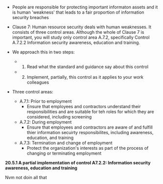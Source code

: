 - People are responsible for protecting important informaton assets and it is human 'weakness' that leads to a fair proportion of information security breaches
- Clause 7: Human resource security deals with human weaknesses. It consists of three control areas. Although the whole of Clause 7 is important, you will study only control area A.7.2, specifically Control A.7.2.2 Information security awareness, education and training.
- We approach this in two steps:
	- 1. Read what the standard and guidance say about this control
	- 2. Implement, partially, this control as it applies to your work colleagues

- Three control areas:
	- A.7.1: Prior to employment
		- Ensure that employees and contractors understand their responsibilities and are suitable for teh roles for which they are considered, including screening
	- A.7.2: During employment
		- Ensure that employees and contractors are aware of and fulfill thier information secuirty responsibilites, including awareness, education, and training
	- A.7.3: Termination and change of employment
		- Protect the organization's interests as part of the process of changing or terminating employment
	 
**20.5.1 A partial implementation of control A7.2.2: Information security awareness, education and training**

Nvm not doin all that
  